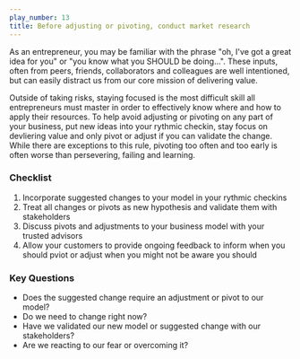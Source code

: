 ```yaml
---
play_number: 13
title: Before adjusting or pivoting, conduct market research
---
```


As an entrepreneur, you may be familiar with the phrase "oh, I've got a great idea for you" or "you know what you SHOULD be doing...". These inputs, often from peers, friends, collaborators and colleagues are well intentioned, but can easily distract us from our core mission of delivering value. 

Outside of taking risks, staying focused is the most difficult skill all entrepreneurs must master in order to effectively know where and how to apply their resources. To help avoid adjusting or pivoting on any part of your business, put new ideas into your rythmic checkin, stay focus on devliering value and only pivot or adjust if you can validate the change. While there are exceptions to this rule, pivoting too often and too early is often worse than persevering, failing and learning.

### Checklist
1. Incorporate suggested changes to your model in your rythmic checkins
2. Treat all changes or pivots as new hypothesis and validate them with stakeholders
3. Discuss pivots and adjustments to your business model with your trusted advisors
4. Allow your customers to provide ongoing feedback to inform when you should pviot or adjust when you might not be aware you should

### Key Questions
- Does the suggested change require an adjustment or pivot to our model?
- Do we need to change right now?
- Have we validated our new model or suggested change with our stakeholders?
- Are we reacting to our fear or overcoming it?